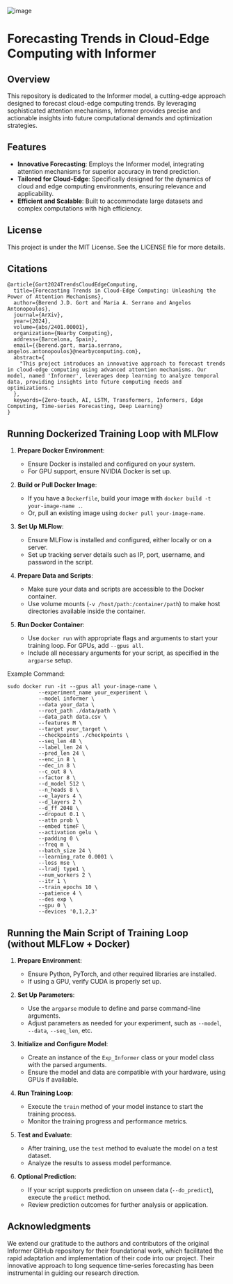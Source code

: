 ![image](https://github.com/Burntt/Forecasting_Trends_2024/assets/69801109/42423542-1ea6-4a9e-b08b-f53dcc6a88ee)

# Forecasting Trends in Cloud-Edge Computing with Informer

## Overview
This repository is dedicated to the Informer model, a cutting-edge approach designed to forecast cloud-edge computing trends. By leveraging sophisticated attention mechanisms, Informer provides precise and actionable insights into future computational demands and optimization strategies.

## Features
- **Innovative Forecasting**: Employs the Informer model, integrating attention mechanisms for superior accuracy in trend prediction.
- **Tailored for Cloud-Edge**: Specifically designed for the dynamics of cloud and edge computing environments, ensuring relevance and applicability.
- **Efficient and Scalable**: Built to accommodate large datasets and complex computations with high efficiency.

## License
This project is under the MIT License. See the LICENSE file for more details.

## Citations
```
@article{Gort2024TrendsCloudEdgeComputing,
  title={Forecasting Trends in Cloud-Edge Computing: Unleashing the Power of Attention Mechanisms},
  author={Berend J.D. Gort and Maria A. Serrano and Angelos Antonopoulos},
  journal={ArXiv},
  year={2024},
  volume={abs/2401.00001},
  organization={Nearby Computing},
  address={Barcelona, Spain},
  email={{berend.gort, maria.serrano, angelos.antonopoulos}@nearbycomputing.com},
  abstract={
    "This project introduces an innovative approach to forecast trends in cloud-edge computing using advanced attention mechanisms. Our model, named 'Informer', leverages deep learning to analyze temporal data, providing insights into future computing needs and optimizations."
  },
  keywords={Zero-touch, AI, LSTM, Transformers, Informers, Edge Computing, Time-series Forecasting, Deep Learning}
}
```

## Running Dockerized Training Loop with MLFlow

1. **Prepare Docker Environment**: 
   - Ensure Docker is installed and configured on your system.
   - For GPU support, ensure NVIDIA Docker is set up.

2. **Build or Pull Docker Image**: 
   - If you have a `Dockerfile`, build your image with `docker build -t your-image-name .`.
   - Or, pull an existing image using `docker pull your-image-name`.

3. **Set Up MLFlow**: 
   - Ensure MLFlow is installed and configured, either locally or on a server.
   - Set up tracking server details such as IP, port, username, and password in the script.

4. **Prepare Data and Scripts**: 
   - Make sure your data and scripts are accessible to the Docker container.
   - Use volume mounts (`-v /host/path:/container/path`) to make host directories available inside the container.

5. **Run Docker Container**: 
   - Use `docker run` with appropriate flags and arguments to start your training loop. For GPUs, add `--gpus all`.
   - Include all necessary arguments for your script, as specified in the `argparse` setup.

Example Command:
```shell
sudo docker run -it --gpus all your-image-name \
          --experiment_name your_experiment \
          --model informer \
          --data your_data \
          --root_path ./data/path \
          --data_path data.csv \
          --features M \
          --target your_target \
          --checkpoints ./checkpoints \
          --seq_len 48 \
          --label_len 24 \
          --pred_len 24 \
          --enc_in 8 \
          --dec_in 8 \
          --c_out 8 \
          --factor 8 \
          --d_model 512 \
          --n_heads 8 \
          --e_layers 4 \
          --d_layers 2 \
          --d_ff 2048 \
          --dropout 0.1 \
          --attn prob \
          --embed timeF \
          --activation gelu \
          --padding 0 \
          --freq m \
          --batch_size 24 \
          --learning_rate 0.0001 \
          --loss mse \
          --lradj type1 \
          --num_workers 2 \
          --itr 1 \
          --train_epochs 10 \
          --patience 4 \
          --des exp \
          --gpu 0 \
          --devices '0,1,2,3'
```

## Running the Main Script of Training Loop (without MLFLow + Docker)

1. **Prepare Environment**: 
   - Ensure Python, PyTorch, and other required libraries are installed.
   - If using a GPU, verify CUDA is properly set up.

2. **Set Up Parameters**: 
   - Use the `argparse` module to define and parse command-line arguments.
   - Adjust parameters as needed for your experiment, such as `--model`, `--data`, `--seq_len`, etc.

3. **Initialize and Configure Model**: 
   - Create an instance of the `Exp_Informer` class or your model class with the parsed arguments.
   - Ensure the model and data are compatible with your hardware, using GPUs if available.

4. **Run Training Loop**: 
   - Execute the `train` method of your model instance to start the training process.
   - Monitor the training progress and performance metrics.

5. **Test and Evaluate**: 
   - After training, use the `test` method to evaluate the model on a test dataset.
   - Analyze the results to assess model performance.

6. **Optional Prediction**: 
   - If your script supports prediction on unseen data (`--do_predict`), execute the `predict` method.
   - Review prediction outcomes for further analysis or application.

## Acknowledgments
We extend our gratitude to the authors and contributors of the original Informer GitHub repository for their foundational work, which facilitated the rapid adaptation and implementation of their code into our project. Their innovative approach to long sequence time-series forecasting has been instrumental in guiding our research direction.